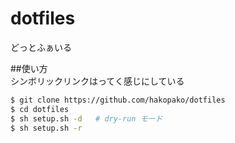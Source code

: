 dotfiles
========

どっとふぁいる    

##使い方  
シンボリックリンクはってく感じにしている  

``` bash  
$ git clone https://github.com/hakopako/dotfiles  
$ cd dotfiles
$ sh setup.sh -d   # dry-run モード
$ sh setup.sh -r
```

